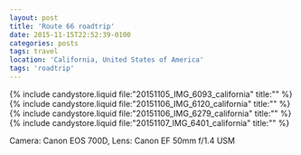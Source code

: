 ```yaml
---
layout: post
title: 'Route 66 roadtrip'
date: 2015-11-15T22:52:39-0100
categories: posts
tags: travel
location: 'California, United States of America'
tags: 'roadtrip'
---
```


{% include candystore.liquid file:"20151105_IMG_6093_california" title:"" %}
{% include candystore.liquid file:"20151106_IMG_6120_california" title:"" %}
{% include candystore.liquid file:"20151106_IMG_6279_california" title:"" %}
{% include candystore.liquid file:"20151107_IMG_6401_california" title:"" %}

Camera: Canon EOS 700D, Lens: Canon EF 50mm f/1.4 USM
